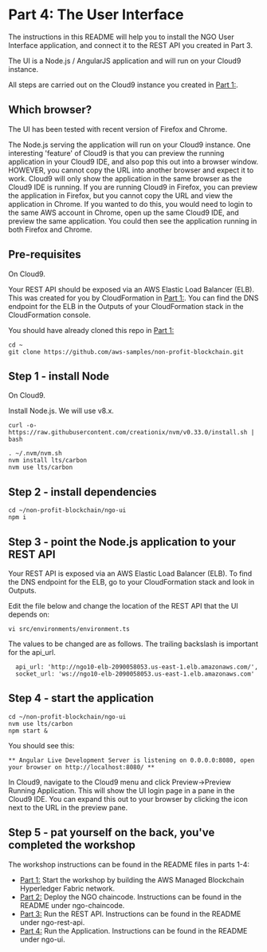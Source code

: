 # Part 4: The User Interface

The instructions in this README will help you to install the NGO User Interface application,
and connect it to the REST API you created in Part 3.

The UI is a Node.js / AngularJS application and will run on your Cloud9 instance.

All steps are carried out on the Cloud9 instance you created in [Part 1:](../ngo-fabric/README.md).

## Which browser?

The UI has been tested with recent version of Firefox and Chrome. 

The Node.js serving the application will run on your Cloud9 instance. One interesting 'feature'
of Cloud9 is that you can preview the running application in your Cloud9 IDE, and also 
pop this out into a browser window. HOWEVER, you cannot copy the URL into another browser
and expect it to work. Cloud9 will only show the application in the same browser as the
Cloud9 IDE is running. If you are running Cloud9 in Firefox, you can preview the application
in Firefox, but you cannot copy the URL and view the application in Chrome. If you wanted to
do this, you would need to login to the same AWS account in Chrome, open up the same Cloud9 IDE, 
and preview the same application. You could then see the application running in both Firefox
and Chrome.

## Pre-requisites
On Cloud9.

Your REST API should be exposed via an AWS Elastic Load Balancer (ELB). This was created for you
by CloudFormation in [Part 1:](../ngo-fabric/README.md). You can find the DNS endpoint for the ELB in
the Outputs of your CloudFormation stack in the CloudFormation console.

You should have already cloned this repo in [Part 1:](../ngo-fabric/README.md)

```
cd ~
git clone https://github.com/aws-samples/non-profit-blockchain.git
```

## Step 1 - install Node
On Cloud9.

Install Node.js. We will use v8.x.

```
curl -o- https://raw.githubusercontent.com/creationix/nvm/v0.33.0/install.sh | bash
```

```
. ~/.nvm/nvm.sh
nvm install lts/carbon
nvm use lts/carbon
```

## Step 2 - install dependencies

```
cd ~/non-profit-blockchain/ngo-ui
npm i
```

## Step 3 - point the Node.js application to your REST API

Your REST API is exposed via an AWS Elastic Load Balancer (ELB). To find the DNS endpoint for the ELB,
go to your CloudFormation stack and look in Outputs.

Edit the file below and change the location of the REST API that the UI depends on:

```
vi src/environments/environment.ts 
```

The values to be changed are as follows. The trailing backslash is important for the api_url.

```
  api_url: 'http://ngo10-elb-2090058053.us-east-1.elb.amazonaws.com/',
  socket_url: 'ws://ngo10-elb-2090058053.us-east-1.elb.amazonaws.com'
```

## Step 4 - start the application

```
cd ~/non-profit-blockchain/ngo-ui
nvm use lts/carbon
npm start &
```

You should see this:

```
** Angular Live Development Server is listening on 0.0.0.0:8080, open your browser on http://localhost:8080/ **
```

In Cloud9, navigate to the Cloud9 menu and click Preview->Preview Running Application. This will show
the UI login page in a pane in the Cloud9 IDE. You can expand this out to your browser by clicking the 
icon next to the URL in the preview pane.

## Step 5 - pat yourself on the back, you've completed the workshop
The workshop instructions can be found in the README files in parts 1-4:

* [Part 1:](../ngo-fabric/README.md) Start the workshop by building the AWS Managed Blockchain Hyperledger Fabric network.
* [Part 2:](../ngo-chaincode/README.md) Deploy the NGO chaincode. Instructions can be found in the README under ngo-chaincode.
* [Part 3:](../ngo-rest-api/README.md) Run the REST API. Instructions can be found in the README under ngo-rest-api.
* [Part 4:](../ngo-ui/README.md) Run the Application. Instructions can be found in the README under ngo-ui.

